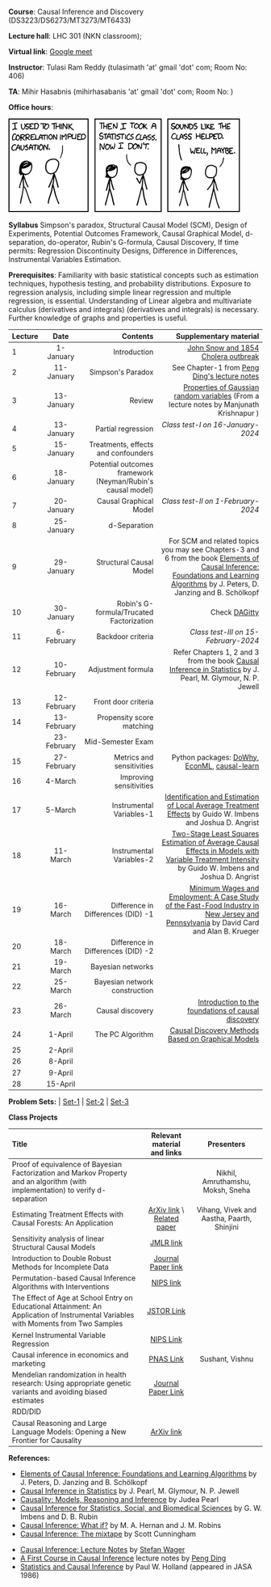 **Course**:  Causal Inference and Discovery (DS3223/DS6273/MT3273/MT6433)

**Lecture hall**: LHC 301 (NKN classroom);

**Virtual link**: [Google meet](https://meet.google.com/zcq-cdzj-qvs)

**Instructor**: Tulasi Ram Reddy (tulasimath 'at' gmail 'dot' com; Room No: 406)

**TA**: Mihir Hasabnis (mihirhasabanis 'at' gmail 'dot' com; Room No: )

**Office hours**: 

[![Correlation](https://raw.githubusercontent.com/tulasiramreddy/tulasiramreddy.github.io/master/correlation.png)](https://xkcd.com/552/ "Correlation doesn't imply causation, but it does waggle its eyebrows suggestively and gesture furtively while mouthing 'look over there'.")


**Syllabus** Simpson's paradox, Structural Causal Model (SCM), Design of Experiments, Potential Outcomes Framework, Causal Graphical Model, d-separation, do-operator,  Rubin's G-formula, Causal Discovery, If time permits: Regression Discontinuity Designs, Difference in Differences, Instrumental Variables Estimation.

**Prerequisites**: Familiarity with basic statistical concepts such as estimation techniques, hypothesis testing, and probability distributions. Exposure to regression analysis, including simple linear regression and multiple regression, is essential. Understanding  of Linear algebra and  multivariate calculus (derivatives and integrals)  (derivatives and integrals) is necessary. Further knowledge of graphs and properties is useful.

| Lecture   | Date   | Contents     | Supplementary material |
| :------------- | :----------: | -----------: | -----------: |
| 1|   1-January  | Introduction  | [John Snow and 1854 Cholera outbreak](https://en.wikipedia.org/wiki/1854_Broad_Street_cholera_outbreak) |
| 2|  11-January  | Simpson's Paradox | See Chapter-1 from [ Peng Ding's lecture notes](https://arxiv.org/pdf/2305.18793.pdf)|
| 3|  13-January  | Review   | [Properties of Gaussian random variables](http://math.iisc.ac.in/~manju/GP/1-Gaussian%20random%20variables.pdf) (From a lecture notes by Manjunath Krishnapur )|
| 4|   13-January  | Partial regression  | *Class test-I on 16-January-2024* |
| 5|  15-January  | Treatments, effects and confounders | |
| 6|  18-January  | Potential outcomes framework (Neyman/Rubin's causal model) |  |
| 7|   20-January  |  Causal Graphical Model  |*Class test-II on 1-February-2024*  |
| 8|  25-January  | d-Separation | |
| 9|   29-January  |  Structural Causal Model | For SCM and related topics you may see Chapters-3 and 6 from the book [Elements of Causal Inference: Foundations and Learning Algorithms](https://mitpress.mit.edu/9780262037310/elements-of-causal-inference/) by J. Peters, D. Janzing and B. Schölkopf |
| 10|  30-January  | Robin's G-formula/Trucated Factorization |  Check [DAGitty](https://www.dagitty.net/)|
| 11|   6-February  |   Backdoor criteria| *Class test-III on 15-February-2024* |
| 12|  10-February  | Adjustment formula | Refer Chapters 1, 2 and 3 from the book [Causal Inference in Statistics](http://bayes.cs.ucla.edu/PRIMER/) by J. Pearl, M. Glymour, N. P. Jewell |
| 13|   12-February  | Front door criteria |  |
| 14|  13-February  | Propensity score matching | |
|| 23-February| Mid-Semester Exam| |
| 15|  27-February  | Metrics and sensitivities |Python packages: [DoWhy](https://www.pywhy.org/dowhy/v0.8/getting_started/intro.html), [EconML](https://econml.azurewebsites.net/index.html), [causal-learn](https://causal-learn.readthedocs.io/en/latest/index.html) |
| 16|   4-March  | Improving sensitivities  |  |
| 17|   5-March  | Instrumental Variables-1  | [Identification and Estimation of Local Average Treatment Effects](https://www.jstor.org/stable/2951620) by Guido W. Imbens and Joshua D. Angrist |
| 18|  11-March  | Instrumental Variables-2  |[Two-Stage Least Squares Estimation of Average Causal Effects in Models with Variable Treatment Intensity](https://www.tandfonline.com/doi/abs/10.1080/01621459.1995.10476535) by Guido W. Imbens and Joshua D. Angrist|
| 19|   16-March  |  Difference in Differences (DID) -1 | [Minimum Wages and Employment: A Case Study of the Fast-Food Industry in New Jersey and Pennsylvania](https://www.jstor.org/stable/2118030) by David Card and Alan B. Krueger |
| 20|  18-March  |  Difference in Differences (DID) -2| |
| 21|  19-March  | Bayesian networks  | |
| 22|   25-March  | Bayesian network construction  |  |
| 23|  26-March  | Causal discovery |[Introduction to the foundations of causal discovery](https://link.springer.com/article/10.1007/s41060-016-0038-6)|
| 24|   1-April  | The PC Algorithm  |  [Causal Discovery Methods Based on Graphical Models](https://www.frontiersin.org/articles/10.3389/fgene.2019.00524/full)|
| 25|  2-April  |  | |
| 26| 8-April | | |
| 27| 9-April|||
|28| 15-April|||

**Problem Sets:** | [Set-1](https://www.dropbox.com/scl/fi/8mqo8azk9x221rq9gflac/CI_set-1.pdf?rlkey=l5pal6pi4vov760ot9qy14irh&dl=0) | [Set-2](https://www.dropbox.com/scl/fi/ic317h0yqxcgl7lbh4rc4/CI_set-2.pdf?rlkey=siv5clxk5cdn3074zqv3bs6l2&dl=0) | [Set-3](https://www.dropbox.com/scl/fi/gjdz7cvszzvzi2vaqmcrb/CI_set-3.pdf?rlkey=wmouhmcqknj0vbr4kmvnfslad&dl=0)

**Class Projects**

| Title | Relevant material and links | Presenters |
|:----|:----:|:----:|
| Proof of equivalence of Bayesian Factorization and Markov Property and  an algorithm (with implementation) to verify d-separation| |Nikhil, Amruthamshu, Moksh, Sneha |
| Estimating Treatment Effects with Causal Forests: An Application |[ArXiv link](https://ar5iv.labs.arxiv.org/html/1902.07409) \ [Related paper](https://doi.org/10.1214/18-AOS1709)| Vihang, Vivek and Aastha, Paarth, Shinjini|
| Sensitivity analysis of linear Structural Causal Models| [JMLR link](http://proceedings.mlr.press/v97/cinelli19a.html) | |
|Introduction to Double Robust Methods for Incomplete Data| [Journal Paper link](https://projecteuclid.org/journals/statistical-science/volume-33/issue-2/Introduction-to-Double-Robust-Methods-for-Incomplete-Data/10.1214/18-STS647.full)||
|Permutation-based Causal Inference Algorithms with Interventions | [NIPS link](https://papers.nips.cc/paper/2017/hash/275d7fb2fd45098ad5c3ece2ed4a2824-Abstract.html) | |
| The Effect of Age at School Entry on Educational Attainment: An Application of Instrumental Variables with Moments from Two Samples| [JSTOR Link](https://www.jstor.org/stable/2290263) | |
|Kernel Instrumental Variable Regression|[NIPS Link](https://proceedings.neurips.cc/paper/2019/hash/17b3c7061788dbe82de5abe9f6fe22b3-Abstract.html)||
|Causal inference in economics and marketing|[PNAS Link](https://www.pnas.org/doi/full/10.1073/pnas.1510479113#bibliography)|Sushant, Vishnu |
|Mendelian randomization in health research: Using appropriate genetic variants and avoiding biased estimates|[Journal Paper Link](https://www.ncbi.nlm.nih.gov/pmc/articles/PMC3989031/)||
| RDD/DID | | |
| Causal Reasoning and Large Language Models: Opening a New Frontier for Causality | [ArXiv link](https://ar5iv.labs.arxiv.org/html/2305.00050) | |


**References:**
- [Elements of Causal Inference: Foundations and Learning Algorithms](https://mitpress.mit.edu/9780262037310/elements-of-causal-inference/) by J. Peters, D. Janzing and B. Schölkopf
- [Causal Inference in Statistics](http://bayes.cs.ucla.edu/PRIMER/) by J. Pearl, M. Glymour, N. P. Jewell
- [Causality: Models, Reasoning and Inference](http://bayes.cs.ucla.edu/BOOK-2K/) by Judea Pearl
- [Causal Inference for Statistics, Social, and Biomedical Sciences](https://www.cambridge.org/core/books/causal-inference-for-statistics-social-and-biomedical-sciences/71126BE90C58F1A431FE9B2DD07938AB) by G. W. Imbens and D. B. Rubin
- [Causal Inference: What if?](https://www.hsph.harvard.edu/miguel-hernan/causal-inference-book/) by M. A. Hernan and J. M. Robins
- [Causal Inference: The mixtape](https://mixtape.scunning.com/) by Scott Cunningham  
<!---  -[Experimental Design: Lecture Notes](https://artowen.su.domains/courses/363/doenotes.pdf) by [Art Owen](https://artowen.su.domains/)    --> 
- [Causal Inference: Lecture Notes](https://web.stanford.edu/~swager/stats361.pdf) by [Stefan Wager](https://web.stanford.edu/~swager/)
- [A First Course in Causal Inference](https://arxiv.org/abs/2305.18793) lecture notes by [Peng Ding](https://sites.google.com/site/pengdingpku/)
- [Statistics and Causal Inference](https://www.jstor.org/stable/2289064) by Paul W. Holland (appeared in JASA 1986)
